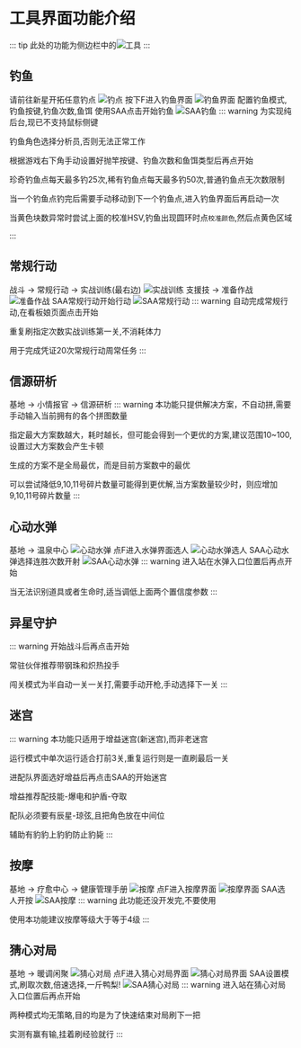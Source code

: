 # 工具界面功能介绍
::: tip
此处的功能为侧边栏中的![工具](/tools.png)
:::
## 钓鱼
请前往新星开拓任意钓点
![钓点](/fishingpoint.png)
按下F进入钓鱼界面
![钓鱼界面](/fishingstart.png)
配置钓鱼模式,钓鱼按键,钓鱼次数,鱼饵
使用SAA点击开始钓鱼
![SAA钓鱼](/saafishing.png)
::: warning
为实现纯后台,现已不支持鼠标侧键

钓鱼角色选择分析员,否则无法正常工作

根据游戏右下角手动设置好抛竿按键、钓鱼次数和鱼饵类型后再点开始

珍奇钓鱼点每天最多钓25次,稀有钓鱼点每天最多钓50次,普通钓鱼点无次数限制

当一个钓鱼点钓完后需要手动移动到下一个钓鱼点,进入钓鱼界面后再启动一次

当黄色块数异常时尝试上面的校准HSV,钓鱼出现圆环时点`校准颜色`,然后点黄色区域

:::
## 常规行动
战斗 -> 常规行动 -> 实战训练(最右边) 
![实战训练](/normal1.png)
支援技 -> 准备作战
![准备作战](/normal2.png)
SAA常规行动开始行动
![SAA常规行动](/normal3.png)
::: warning
自动完成常规行动,在看板娘页面点击开始

重复刷指定次数实战训练第一关,不消耗体力

用于完成凭证20次常规行动周常任务
:::
## 信源研析
基地 -> 小情报官 ->  信源研析
::: warning
本功能只提供解决方案，不自动拼,需要手动输入当前拥有的各个拼图数量

指定最大方案数越大，耗时越长，但可能会得到一个更优的方案,建议范围10~100,设置过大方案数会产生卡顿

生成的方案不是全局最优，而是目前方案数中的最优

可以尝试降低9,10,11号碎片数量可能得到更优解,当方案数量较少时，则应增加9,10,11号碎片数量
:::
## 心动水弹
基地 -> 温泉中心
![心动水弹](/water1.png)
点F进入水弹界面选人
![心动水弹选人](/water2.png)
SAA心动水弹选择连胜次数开射
![SAA心动水弹](/water3.png)
::: warning
进入站在水弹入口位置后再点开始

当无法识别道具或者生命时,适当调低上面两个置信度参数
:::
## 异星守护
:::  warning
开始战斗后再点击开始

常驻伙伴推荐带钢珠和炽热投手

闯关模式为半自动一关一关打,需要手动开枪,手动选择下一关
:::
## 迷宫
::: warning
本功能只适用于增益迷宫(新迷宫),而非老迷宫

运行模式中单次运行适合打前3关,重复运行则是一直刷最后一关

进配队界面选好增益后再点击SAA的开始迷宫

增益推荐配技能-爆电和护盾-夺取

配队必须要有辰星-琼弦,且把角色放在中间位

辅助有豹豹上豹豹防止豹毙
:::
## 按摩
基地 -> 疗愈中心 -> 健康管理手册
![按摩](/massage1.png)
点F进入按摩界面
![按摩界面](/massage2.png)
SAA选人开按
![SAA按摩](/massage3.png)
::: warning
此功能还没开发完,不要使用

使用本功能建议按摩等级大于等于4级
:::
## 猜心对局
基地 -> 暖调闲聚
![猜心对局](/suspect1.png)
点F进入猜心对局界面
![猜心对局界面](/suspect2.png)
SAA设置模式,刷取次数,倍速选择,一斤鸭梨!
![SAA猜心对局](/suspect3.png)
::: warning
进入站在猜心对局入口位置后再点开始

两种模式均无策略,目的均是为了快速结束对局刷下一把

实测有赢有输,挂着刷经验就行
:::
